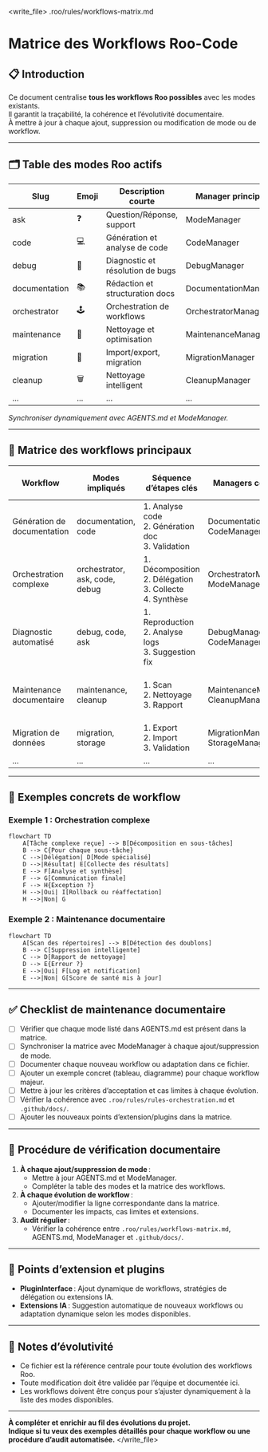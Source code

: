 <write_file>
<path>.roo/rules/workflows-matrix.md</path>
<content>
# Matrice des Workflows Roo-Code

## 📋 Introduction

Ce document centralise **tous les workflows Roo possibles** avec les modes existants.  
Il garantit la traçabilité, la cohérence et l’évolutivité documentaire.  
À mettre à jour à chaque ajout, suppression ou modification de mode ou de workflow.

---

## 🗂️ Table des modes Roo actifs

| Slug         | Emoji | Description courte                | Manager principal         |
|--------------|-------|-----------------------------------|--------------------------|
| ask          | ❓    | Question/Réponse, support         | ModeManager              |
| code         | 💻    | Génération et analyse de code     | CodeManager              |
| debug        | 🐞    | Diagnostic et résolution de bugs  | DebugManager             |
| documentation| 📚    | Rédaction et structuration docs   | DocumentationManager     |
| orchestrator | 🕹️    | Orchestration de workflows        | OrchestratorManager      |
| maintenance  | 🧹    | Nettoyage et optimisation         | MaintenanceManager       |
| migration    | 🚚    | Import/export, migration          | MigrationManager         |
| cleanup      | 🗑️    | Nettoyage intelligent             | CleanupManager           |
| ...          | ...   | ...                               | ...                      |

*Synchroniser dynamiquement avec AGENTS.md et ModeManager.*

---

## 🧩 Matrice des workflows principaux

| Workflow                        | Modes impliqués         | Séquence d’étapes clés                | Managers concernés         | Critères d’acceptation         | Cas limites / Exceptions         | Points d’extension / Plugins |
|----------------------------------|------------------------|---------------------------------------|---------------------------|-------------------------------|----------------------------------|-----------------------------|
| Génération de documentation      | documentation, code    | 1. Analyse code<br>2. Génération doc<br>3. Validation | DocumentationManager, CodeManager | Doc conforme, lisible, testée | Code non analysable, doc incomplète | Plugin de formatage, IA     |
| Orchestration complexe           | orchestrator, ask, code, debug | 1. Décomposition<br>2. Délégation<br>3. Collecte<br>4. Synthèse | OrchestratorManager, ModeManager | Résultat global cohérent, traçabilité | Sous-tâche échouée, rollback | Extension de workflow, plugin IA |
| Diagnostic automatisé            | debug, code, ask       | 1. Reproduction<br>2. Analyse logs<br>3. Suggestion fix | DebugManager, CodeManager | Correction validée, logs à jour | Bug non reproductible, fix impossible | Plugin de test, IA          |
| Maintenance documentaire         | maintenance, cleanup   | 1. Scan<br>2. Nettoyage<br>3. Rapport | MaintenanceManager, CleanupManager | Score de santé amélioré, rapport complet | Fichiers verrouillés, suppression impossible | Extension IA, plugin de scan|
| Migration de données             | migration, storage     | 1. Export<br>2. Import<br>3. Validation | MigrationManager, StorageManager | Données migrées, intégrité OK | Format incompatible, rollback | Plugin de conversion         |
| ...                              | ...                    | ...                                   | ...                       | ...                           | ...                              | ...                         |

---

## 📝 Exemples concrets de workflow

### Exemple 1 : Orchestration complexe

```mermaid
flowchart TD
    A[Tâche complexe reçue] --> B[Décomposition en sous-tâches]
    B --> C{Pour chaque sous-tâche}
    C -->|Délégation| D[Mode spécialisé]
    D -->|Résultat| E[Collecte des résultats]
    E --> F[Analyse et synthèse]
    F --> G[Communication finale]
    F --> H{Exception ?}
    H -->|Oui| I[Rollback ou réaffectation]
    H -->|Non| G
```

### Exemple 2 : Maintenance documentaire

```mermaid
flowchart TD
    A[Scan des répertoires] --> B[Détection des doublons]
    B --> C[Suppression intelligente]
    C --> D[Rapport de nettoyage]
    D --> E{Erreur ?}
    E -->|Oui| F[Log et notification]
    E -->|Non| G[Score de santé mis à jour]
```

---

## ✅ Checklist de maintenance documentaire

- [ ] Vérifier que chaque mode listé dans AGENTS.md est présent dans la matrice.
- [ ] Synchroniser la matrice avec ModeManager à chaque ajout/suppression de mode.
- [ ] Documenter chaque nouveau workflow ou adaptation dans ce fichier.
- [ ] Ajouter un exemple concret (tableau, diagramme) pour chaque workflow majeur.
- [ ] Mettre à jour les critères d’acceptation et cas limites à chaque évolution.
- [ ] Vérifier la cohérence avec `.roo/rules/rules-orchestration.md` et `.github/docs/`.
- [ ] Ajouter les nouveaux points d’extension/plugins dans la matrice.

---

## 🔎 Procédure de vérification documentaire

1. **À chaque ajout/suppression de mode** :  
   - Mettre à jour AGENTS.md et ModeManager.
   - Compléter la table des modes et la matrice des workflows.
2. **À chaque évolution de workflow** :  
   - Ajouter/modifier la ligne correspondante dans la matrice.
   - Documenter les impacts, cas limites et extensions.
3. **Audit régulier** :  
   - Vérifier la cohérence entre `.roo/rules/workflows-matrix.md`, AGENTS.md, ModeManager et `.github/docs/`.

---

## 🧩 Points d’extension et plugins

- **PluginInterface** : Ajout dynamique de workflows, stratégies de délégation ou extensions IA.
- **Extensions IA** : Suggestion automatique de nouveaux workflows ou adaptation dynamique selon les modes disponibles.

---

## 🚀 Notes d’évolutivité

- Ce fichier est la référence centrale pour toute évolution des workflows Roo.
- Toute modification doit être validée par l’équipe et documentée ici.
- Les workflows doivent être conçus pour s’ajuster dynamiquement à la liste des modes disponibles.

---

**À compléter et enrichir au fil des évolutions du projet.  
Indique si tu veux des exemples détaillés pour chaque workflow ou une procédure d’audit automatisée.**
</content>
</write_file>
